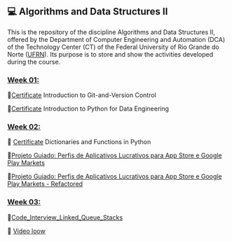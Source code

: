 ## 💻 Algorithms and Data Structures II

This is the repository of the discipline Algorithms and Data Structures II, offered by the Department of Computer Engineering and Automation (DCA) of the Technology Center (CT) of the Federal University of Rio Grande do Norte ([UFRN](https://ufrn.br/)). Its purpose is to store and show the activities developed during the course.

### [Week 01:](https://github.com/mairabrito/data_structure_ii/tree/main/lessons/week_01)
  🔗[Certificate](https://github.com/mairabrito/data_structure_ii/blob/main/lessons/week_01/Introduction-to-Git-and-Version-Control.pdf) Introduction to Git-and-Version Control
  
  🔗[Certificate](https://github.com/mairabrito/data_structure_ii/blob/main/lessons/week_01/Introduction-to-Python-for-Data-Engineering.pdf) Introduction to Python for Data Engineering
  
  ### [Week 02:](https://github.com/mairabrito/data_structure_ii/tree/main/lessons/week_02)
  🔗 [Certificate](https://github.com/mairabrito/data_structure_ii/blob/main/lessons/week_02/Dictionaries-and-Functions-in-Python.pdf) Dictionaries and Functions in Python
   
   🔗[Projeto Guiado: Perfis de Aplicativos Lucrativos para App Store e Google Play Markets](https://github.com/mairabrito/data_structure_ii/blob/main/lessons/week_02/analise_dados_aplicativos_moveis.ipynb)
   
   🔗[Projeto Guiado: Perfis de Aplicativos Lucrativos para App Store e Google Play Markets - Refactored](https://github.com/mairabrito/data_structure_ii/blob/main/lessons/week_02/analise_dados_aplicativos_moveis_refatorado.ipynb)
   
   ### [Week 03:](https://github.com/mairabrito/data_structure_ii/tree/main/lessons/week_03)
   🔗[Code_Interview_Linked_Queue_Stacks](https://github.com/mairabrito/data_structure_ii/blob/main/lessons/week_03/Code_Interview_Linked_Queue_Stacks.ipynb)
           
   🔗 [Video loow](https://www.loom.com/share/80b9bd0130d340c8bba71075267de1b9)
